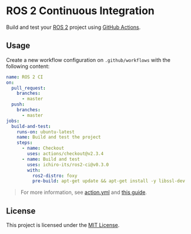 # ROS 2 Continuous Integration

Build and test your [ROS 2](https://docs.ros.org/en/foxy/) project using [GitHub Actions](https://github.com/features/actions).

## Usage

Create a new workflow configuration on `.github/workflows` with the following content:
```yaml
name: ROS 2 CI
on:
  pull_request:
    branches:
      - master
  push:
    branches:
      - master
jobs:
  build-and-test:
    runs-on: ubuntu-latest
    name: Build and test the project
    steps:
      - name: Checkout
        uses: actions/checkout@v2.3.4
      - name: Build and test
        uses: ichiro-its/ros2-ci@v0.3.0
        with:
          ros2-distro: foxy
          pre-build: apt-get update && apt-get install -y libssl-dev
```
> For more information, see [action.yml](./action.yml) and [this guide](https://docs.github.com/en/actions/learn-github-actions/introduction-to-github-actions).

## License

This project is licensed under the [MIT License](./LICENSE).
